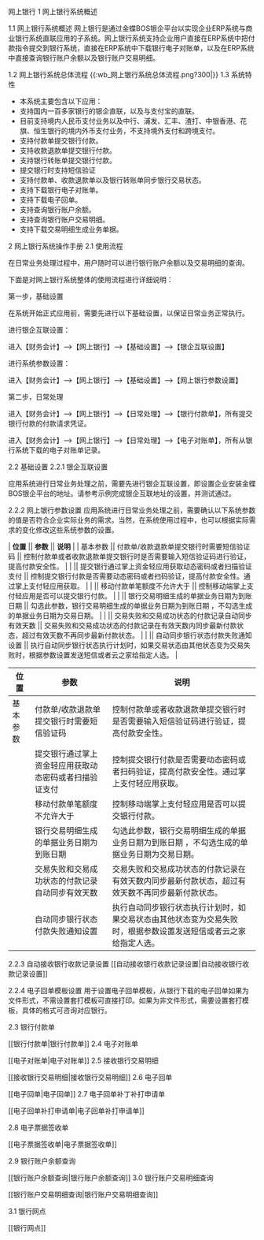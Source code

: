  网上银行 
1 网上银行系统概述 

1.1 网上银行系统概述 
网上银行是通过金蝶BOS银企平台以实现企业ERP系统与商业银行系统直联应用的子系统。网上银行系统支持企业用户直接在ERP系统中把付款指令提交到银行系统，直接在ERP系统中下载银行电子对账单，以及在ERP系统中直接查询银行账户余额以及银行账户交易明细。

1.2 网上银行系统总体流程
{{:wb_网上银行系统总体流程.png?300|}}
1.3 系统特性 

  * 本系统主要包含以下应用：
  * 支持国内一百多家银行的银企直联，以及与支付宝的直联。
  * 目前支持境内人民币支付业务以及中行、浦发、汇丰、渣打、中银香港、花旗、恒生银行的境内外币支付业务，不支持境外支付和跨境支付。
  * 支持付款单提交银行付款。 
  * 支持收款退款单提交银行付款。
  * 支持银行转账单提交银行付款。 
  * 提交银行时支持短信验证
  * 支持付款单、收款退款单以及银行转账单同步银行交易状态。
  * 支持下载银行电子对账单。
  * 支持下载电子回单。
  * 支持查询银行账户余额。
  * 支持查询银行账户交易明细。
  * 支持下载交易明细生成业务单据。

  
2 网上银行系统操作手册 
2.1 使用流程 

在日常业务处理过程中，用户随时可以进行银行账户余额以及交易明细的查询。

下面是对网上银行系统整体的使用流程进行详细说明：

第一步，基础设置

在系统开始正式应用前，需要先进行以下基础设置，以保证日常业务正常执行。

进行银企互联设置：

进入【财务会计】—>【网上银行】—>【基础设置】—>【银企互联设置】

进行系统参数设置：

进入【财务会计】—>【网上银行】—>【基础设置】—>【网上银行参数设置】

第二步，日常处理

进入【财务会计】—>【网上银行】—>【日常处理】—>【银行付款单】，所有提交银行付款的付款请求凭证。

进入【财务会计】—>【网上银行】—>【日常处理】—>【电子对账单】，所有从银行系统下载的电子对账单记录。

2.2 基础设置 
2.2.1 银企互联设置 

应用系统进行日常业务处理之前，需要先进行银企互联设置，即设置企业安装金蝶BOS银企平台的地址。请参考示例完成银企互联地址的设置，并测试通过。

2.2.2 网上银行参数设置 
应用系统进行日常业务处理之前，需要确认以下系统参数的值是否符合企业实际业务的需求。当然，在系统使用过程中，也可以根据实际需求的变化修改这些系统参数的设置。

| **位置**     || **参数**                     || **说明**                                           |
| 基本参数       || 付款单/收款退款单提交银行时需要短信验证码     || 控制付款单或者收款退款单提交银行时是否需要输入短信验证码进行验证，提高付款安全性。        |
|            || 提交银行通过掌上资金轻应用获取动态密码或者扫描验证支付               || 控制提交银行付款是否需要动态密码或者扫码验证，提高付款安全性。通过掌上支付轻应用获取。      |
|            || 移动付款单笔额度不允许大于              || 控制移动端掌上支付轻应用是否可以提交银行付款。                          |
|            || 银行交易明细生成的单据业务日期为到账日期       || 勾选此参数，银行交易明细生成的单据业务日期为到账日期  ，不勾选生成的单据业务日期为交易日期。  |
|            || 交易失败和交易成功状态的付款记录自动同步有效天数              || 交易失败和交易成功状态的付款记录在有效天数内同步最新付款状态，超过有效天数不再同步最新付款状态。                          |
|            || 自动同步银行状态付款失败通知设置     || 执行自动同步银行状态执行计划时，如果交易状态由其他状态变为交易失败时，根据参数设置发送短信或者云之家给指定人选。  |


| 位置 | 参数         | 说明                                                     | 
| -------- | --------         | ----------------------------------------                                                     | 
| 基本参数 | 付款单/收款退款单提交银行时需要短信验证码         | 控制付款单或者收款退款单提交银行时是否需要输入短信验证码进行验证，提高付款安全性。                                                     |
|  | 提交银行通过掌上资金轻应用获取动态密码或者扫描验证支付         | 控制提交银行付款是否需要动态密码或者扫码验证，提高付款安全性。通过掌上支付轻应用获取。                                                     |
|  | 移动付款单笔额度不允许大于         | 控制移动端掌上支付轻应用是否可以提交银行付款。                                                     |
|  | 银行交易明细生成的单据业务日期为到账日期         | 勾选此参数，银行交易明细生成的单据业务日期为到账日期  ，不勾选生成的单据业务日期为交易日期。                                                     |
|  | 交易失败和交易成功状态的付款记录自动同步有效天数          | 交易失败和交易成功状态的付款记录在有效天数内同步最新付款状态，超过有效天数不再同步最新付款状态。                                                     |
|  | 自动同步银行状态付款失败通知设置         | 执行自动同步银行状态执行计划时，如果交易状态由其他状态变为交易失败时，根据参数设置发送短信或者云之家给指定人选。                                                     |



2.2.3 自动接收银行收款记录设置 
[[自动接收银行收款记录设置|自动接收银行收款记录设置]]

2.2.4 电子回单模板设置 
用于设置电子回单模板，从银行下载的电子回单如果为文件形式，不需设置套打模板可直接打印。如果为非文件形式，需要设置套打模板，具体的格式可咨询对应银行。

2.3 银行付款单 

[[银行付款单|银行付款单]]
2.4 电子对账单 

[[电子对账单|电子对账单]]
2.5 接收银行交易明细 

[[接收银行交易明细|接收银行交易明细]]
2.6 电子回单 

[[电子回单|电子回单]]
2.7 电子回单补丁补打申请单 

[[电子回单补打申请单|电子回单补打申请单]]

2.8 电子票据签收单 

 [[电子票据签收单|电子票据签收单]]

2.9 银行账户余额查询 

[[银行账户余额查询|银行账户余额查询]]
3.0 银行账户交易明细查询 

[[银行账户交易明细查询|银行账户交易明细查询]]



3.1 银行网点 

[[银行网点]]


